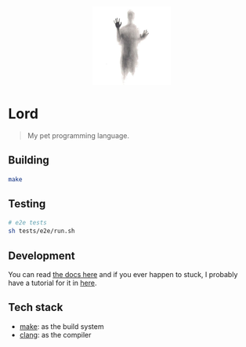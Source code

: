 <p align="center"><img src="logo.jpg" width="160px"/></p>


# Lord

> My pet programming language.


## Building

```sh
make
```


## Testing

```sh
# e2e tests
sh tests/e2e/run.sh
```


## Development

You can read [the docs here](docs/read-this.md) and if you ever
happen to stuck, I probably have a tutorial for it in [here](docs/misc/resources.md).


## Tech stack

- [make](https://www.gnu.org/software/make/): as the build system
- [clang](https://clang.llvm.org/): as the compiler
